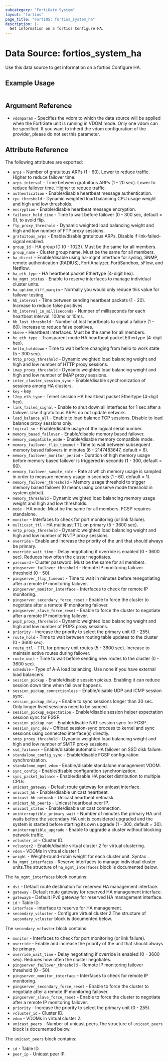 ```yaml
---
subcategory: "FortiGate System"
layout: "fortios"
page_title: "FortiOS: fortios_system_ha"
description: |-
  Get information on a fortios Configure HA.
---
```


# Data Source: fortios_system_ha
Use this data source to get information on a fortios Configure HA.


## Example Usage

```hcl

```

## Argument Reference

* `vdomparam` - Specifies the vdom to which the data source will be applied when the FortiGate unit is running in VDOM mode. Only one vdom can be specified. If you want to inherit the vdom configuration of the provider, please do not set this parameter.

## Attribute Reference

The following attributes are exported:

* `arps` - Number of gratuitous ARPs (1 - 60). Lower to reduce traffic. Higher to reduce failover time.
* `arps_interval` - Time between gratuitous ARPs  (1 - 20 sec). Lower to reduce failover time. Higher to reduce traffic.
* `authentication` - Enable/disable heartbeat message authentication.
* `cpu_threshold` - Dynamic weighted load balancing CPU usage weight and high and low thresholds.
* `encryption` - Enable/disable heartbeat message encryption.
* `failover_hold_time` - Time to wait before failover (0 - 300 sec, default = 0), to avoid flip.
* `ftp_proxy_threshold` - Dynamic weighted load balancing weight and high and low number of FTP proxy sessions.
* `gratuitous_arps` - Enable/disable gratuitous ARPs. Disable if link-failed-signal enabled.
* `group_id` - HA group ID  (0 - 1023). Must be the same for all members.
* `group_name` - Cluster group name. Must be the same for all members.
* `ha_direct` - Enable/disable using ha-mgmt interface for syslog, SNMP, remote authentication (RADIUS), FortiAnalyzer, FortiSandbox, sFlow, and Netflow.
* `ha_eth_type` - HA heartbeat packet Ethertype (4-digit hex).
* `ha_mgmt_status` - Enable to reserve interfaces to manage individual cluster units.
* `ha_uptime_diff_margin` - Normally you would only reduce this value for failover testing.
* `hb_interval` - Time between sending heartbeat packets (1 - 20). Increase to reduce false positives.
* `hb_interval_in_milliseconds` - Number of milliseconds for each heartbeat interval: 100ms or 10ms.
* `hb_lost_threshold` - Number of lost heartbeats to signal a failure (1 - 60). Increase to reduce false positives.
* `hbdev` - Heartbeat interfaces. Must be the same for all members.
* `hc_eth_type` - Transparent mode HA heartbeat packet Ethertype (4-digit hex).
* `hello_holddown` - Time to wait before changing from hello to work state (5 - 300 sec).
* `http_proxy_threshold` - Dynamic weighted load balancing weight and high and low number of HTTP proxy sessions.
* `imap_proxy_threshold` - Dynamic weighted load balancing weight and high and low number of IMAP proxy sessions.
* `inter_cluster_session_sync` - Enable/disable synchronization of sessions among HA clusters.
* `key` - key
* `l2ep_eth_type` - Telnet session HA heartbeat packet Ethertype (4-digit hex).
* `link_failed_signal` - Enable to shut down all interfaces for 1 sec after a failover. Use if gratuitous ARPs do not update network.
* `load_balance_all` - Enable to load balance TCP sessions. Disable to load balance proxy sessions only.
* `logical_sn` - Enable/disable usage of the logical serial number.
* `memory_based_failover` - Enable/disable memory based failover.
* `memory_compatible_mode` - Enable/disable memory compatible mode.
* `memory_failover_flip_timeout` - Time to wait between subsequent memory based failovers in minutes (6 - 2147483647, default = 6).
* `memory_failover_monitor_period` - Duration of high memory usage before memory based failover is triggered in seconds (1 - 300, default = 60).
* `memory_failover_sample_rate` - Rate at which memory usage is sampled in order to measure memory usage in seconds (1 - 60, default = 1).
* `memory_failover_threshold` - Memory usage threshold to trigger memory based failover (0 means using conserve mode threshold in system.global).
* `memory_threshold` - Dynamic weighted load balancing memory usage weight and high and low thresholds.
* `mode` - HA mode. Must be the same for all members. FGSP requires standalone.
* `monitor` - Interfaces to check for port monitoring (or link failure).
* `multicast_ttl` - HA multicast TTL on primary (5 - 3600 sec).
* `nntp_proxy_threshold` - Dynamic weighted load balancing weight and high and low number of NNTP proxy sessions.
* `override` - Enable and increase the priority of the unit that should always be primary.
* `override_wait_time` - Delay negotiating if override is enabled (0 - 3600 sec). Reduces how often the cluster negotiates.
* `password` - Cluster password. Must be the same for all members.
* `pingserver_failover_threshold` - Remote IP monitoring failover threshold (0 - 50).
* `pingserver_flip_timeout` - Time to wait in minutes before renegotiating after a remote IP monitoring failover.
* `pingserver_monitor_interface` - Interfaces to check for remote IP monitoring.
* `pingserver_secondary_force_reset` - Enable to force the cluster to negotiate after a remote IP monitoring failover.
* `pingserver_slave_force_reset` - Enable to force the cluster to negotiate after a remote IP monitoring failover.
* `pop3_proxy_threshold` - Dynamic weighted load balancing weight and high and low number of POP3 proxy sessions.
* `priority` - Increase the priority to select the primary unit (0 - 255).
* `route_hold` - Time to wait between routing table updates to the cluster (0 - 3600 sec).
* `route_ttl` - TTL for primary unit routes (5 - 3600 sec). Increase to maintain active routes during failover.
* `route_wait` - Time to wait before sending new routes to the cluster (0 - 3600 sec).
* `schedule` - Type of A-A load balancing. Use none if you have external load balancers.
* `session_pickup` - Enable/disable session pickup. Enabling it can reduce session down time when fail over happens.
* `session_pickup_connectionless` - Enable/disable UDP and ICMP session sync.
* `session_pickup_delay` - Enable to sync sessions longer than 30 sec. Only longer lived sessions need to be synced.
* `session_pickup_expectation` - Enable/disable session helper expectation session sync for FGSP.
* `session_pickup_nat` - Enable/disable NAT session sync for FGSP.
* `session_sync_dev` - Offload session-sync process to kernel and sync sessions using connected interface(s) directly.
* `smtp_proxy_threshold` - Dynamic weighted load balancing weight and high and low number of SMTP proxy sessions.
* `ssd_failover` - Enable/disable automatic HA failover on SSD disk failure.
* `standalone_config_sync` - Enable/disable FGSP configuration synchronization.
* `standalone_mgmt_vdom` - Enable/disable standalone management VDOM.
* `sync_config` - Enable/disable configuration synchronization.
* `sync_packet_balance` - Enable/disable HA packet distribution to multiple CPUs.
* `unicast_gateway` - Default route gateway for unicast interface.
* `unicast_hb` - Enable/disable unicast heartbeat.
* `unicast_hb_netmask` - Unicast heartbeat netmask.
* `unicast_hb_peerip` - Unicast heartbeat peer IP.
* `unicast_status` - Enable/disable unicast connection.
* `uninterruptible_primary_wait` - Number of minutes the primary HA unit waits before the secondary HA unit is considered upgraded and the system is started before starting its own upgrade (1 - 300, default = 30).
* `uninterruptible_upgrade` - Enable to upgrade a cluster without blocking network traffic.
* `vcluster_id` - Cluster ID.
* `vcluster2` - Enable/disable virtual cluster 2 for virtual clustering.
* `vdom` - VDOMs in virtual cluster 1.
* `weight` - Weight-round-robin weight for each cluster unit. Syntax <priority> <weight>.
* `ha_mgmt_interfaces` - Reserve interfaces to manage individual cluster units.The structure of `ha_mgmt_interfaces` block is documented below.

The `ha_mgmt_interfaces` block contains:

* `dst` - Default route destination for reserved HA management interface.
* `gateway` - Default route gateway for reserved HA management interface.
* `gateway6` - Default IPv6 gateway for reserved HA management interface.
* `id` - Table ID.
* `interface` - Interface to reserve for HA management.
* `secondary_vcluster` - Configure virtual cluster 2.The structure of `secondary_vcluster` block is documented below.

The `secondary_vcluster` block contains:

* `monitor` - Interfaces to check for port monitoring (or link failure).
* `override` - Enable and increase the priority of the unit that should always be primary.
* `override_wait_time` - Delay negotiating if override is enabled (0 - 3600 sec). Reduces how often the cluster negotiates.
* `pingserver_failover_threshold` - Remote IP monitoring failover threshold (0 - 50).
* `pingserver_monitor_interface` - Interfaces to check for remote IP monitoring.
* `pingserver_secondary_force_reset` - Enable to force the cluster to negotiate after a remote IP monitoring failover.
* `pingserver_slave_force_reset` - Enable to force the cluster to negotiate after a remote IP monitoring failover.
* `priority` - Increase the priority to select the primary unit (0 - 255).
* `vcluster_id` - Cluster ID.
* `vdom` - VDOMs in virtual cluster 2.
* `unicast_peers` - Number of unicast peers.The structure of `unicast_peers` block is documented below.

The `unicast_peers` block contains:

* `id` - Table ID.
* `peer_ip` - Unicast peer IP.
